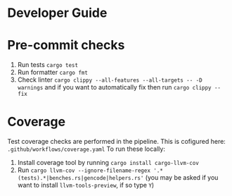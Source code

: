 # Developer Guide

# Pre-commit checks

1. Run tests `cargo test`
2. Run formatter `cargo fmt`
3. Check linter `cargo clippy --all-features --all-targets -- -D warnings` and if you want to automatically fix then run `cargo clippy --fix`

# Coverage

Test coverage checks are performed in the pipeline. This is cofigured here: `.github/workflows/coverage.yaml`
To run these locally:
1. Install coverage tool by running `cargo install cargo-llvm-cov`
2. Run `cargo llvm-cov --ignore-filename-regex '.*(tests).*|benches.rs|gencode|helpers.rs'` (you may be asked if you want to install `llvm-tools-preview`, if so type `Y`)

